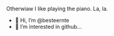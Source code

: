 Otherwiaw I like playing the piano.
La, la.
- 👋 Hi, I’m @besteernte
- 👀 I’m interested in github...
